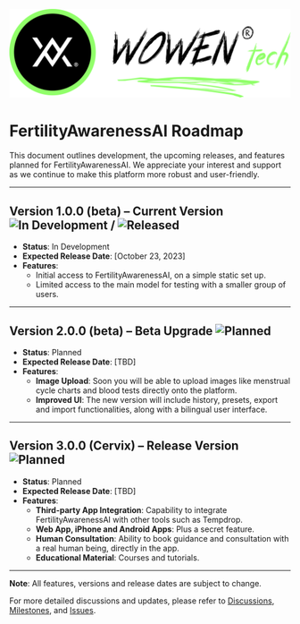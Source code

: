 ![WOWEN Tech Logo](https://github.com/WOWEN-DEV/wowen.tech/blob/main/assets/img/wowen-tech-repo-logo.svg)

# FertilityAwarenessAI Roadmap

This document outlines development, the upcoming releases, and features planned for FertilityAwarenessAI. We appreciate your interest and support as we continue to make this platform more robust and user-friendly.

---

## Version 1.0.0 (beta) – Current Version ![In Development](https://img.shields.io/badge/Status-In%20Development-yellow) / ![Released](https://img.shields.io/badge/Status-Released-brightgreen)
- **Status**: In Development
- **Expected Release Date**: [October 23, 2023]
- **Features**:
  - Initial access to FertilityAwarenessAI, on a simple static set up.
  - Limited access to the main model for testing with a smaller group of users.

---

## Version 2.0.0 (beta) – Beta Upgrade ![Planned](https://img.shields.io/badge/Status-Planned-red)
- **Status**: Planned
- **Expected Release Date**: [TBD]
- **Features**:
  - **Image Upload**: Soon you will be able to upload images like menstrual cycle charts and blood tests directly onto the platform.
  - **Improved UI**: The new version will include history, presets, export and import functionalities, along with a bilingual user interface.

---

## Version 3.0.0 (Cervix) – Release Version ![Planned](https://img.shields.io/badge/Status-Planned-red)
- **Status**: Planned
- **Expected Release Date**: [TBD]
- **Features**:
  - **Third-party App Integration**: Capability to integrate FertilityAwarenessAI with other tools such as Tempdrop.
  - **Web App, iPhone and Android Apps**: Plus a secret feature.
  - **Human Consultation**: Ability to book guidance and consultation with a real human being, directly in the app.
  - **Educational Material**: Courses and tutorials.

---

**Note**: All features, versions and release dates are subject to change.

For more detailed discussions and updates, please refer to [Discussions](https://github.com/[WOWEN-DEV]/[fertilityawareness]/discussions), [Milestones](https://github.com/[WOWEN-DEV]/[fertilityawareness]/milestones), and [Issues](https://github.com/[WOWEN-DEV]/[fertilityawareness]/issues).
